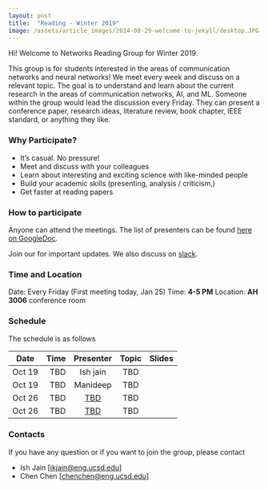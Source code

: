 ```yaml
---
layout: post
title:  "Reading - Winter 2019"
image: /assets/article_images/2014-08-29-welcome-to-jekyll/desktop.JPG
---
```


Hi! Welcome to Networks Reading Group for Winter 2019.

This group is for students interested in the areas of communication networks and neural networks! We meet every week and discuss on a relevant topic. The goal is to understand and learn about the current research in the areas of communication networks, AI, and ML. Someone within the group would lead the discussion every Friday. They can present a conference paper, research ideas, literature review, book chapter, IEEE standard, or anything they like.
### Why Participate?

* It’s casual. No pressure!
* Meet and discuss with your colleagues
* Learn about interesting and exciting science with like-minded people
* Build your academic skills (presenting, analysis / criticism,)
* Get faster at reading papers

### How to participate

Anyone can attend the meetings. The list of presenters can be found [here on GoogleDoc](https://docs.google.com/spreadsheets/d/1bu7PYak81oSgTiqLN81KumtgoSW0caZZuMXu4R-8poA/edit?usp=sharing).

Join our for important updates. We also discuss on [slack](https://join.slack.com/t/nrgucsd/signup).

### Time and Location

Date: Every Friday (First meeting today, Jan 25) 
Time: **4-5 PM** 
Location: **AH 3006** conference room

### Schedule

The schedule is as follows

| Date      | Time  | Presenter          | Topic  | Slides |
|:---------:|-----:|:------------------:|:------:|:------:|
| Oct 19    | TBD    | Ish jain         | TBD    |        |
| Oct 19    | TBD    | Manideep         | TBD    |        |
| Oct 26    | TBD    | [TBD][GDrive]                | TBD    |        |
| Oct 26    | TBD   | [TBD][GDrive]                | TBD    |        |


### Contacts
If you have any question or if you want to join the group, please contact
- Ish Jain [ikjain@eng.ucsd.edu] 
- Chen Chen [chenchen@eng.ucsd.edu]

<!---
You’ll find this post in your `_posts` directory. Go ahead and edit it and re-build the site to see your changes. You can rebuild the site in many different ways, but the most common way is to run `jekyll serve --watch`, which launches a web server and auto-regenerates your site when a file is updated. --->
<!---
To add new posts, simply add a file in the `_posts` directory that follows the convention `YYYY-MM-DD-name-of-post.ext` and includes the necessary front matter. Take a look at the source for this post to get an idea about how it works.
--->

[GDrive]: https://docs.google.com/spreadsheets/d/1bu7PYak81oSgTiqLN81KumtgoSW0caZZuMXu4R-8poA/edit?usp=sharing

 <!--[google group](https://groups.google.com/forum/#!forum/nrgucsd)-->
